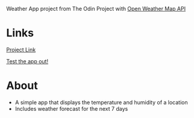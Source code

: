 Weather App project from The Odin Project with [Open Weather Map API](https://openweathermap.org/api)


# Links 
[Project Link](https://www.theodinproject.com/lessons/javascript-weather-app)

[Test the app out!](https://remiferiaa.github.io/weather-app/)


# About 
- A simple app that displays the temperature and humidity of a location
- Includes weather forecast for the next 7 days